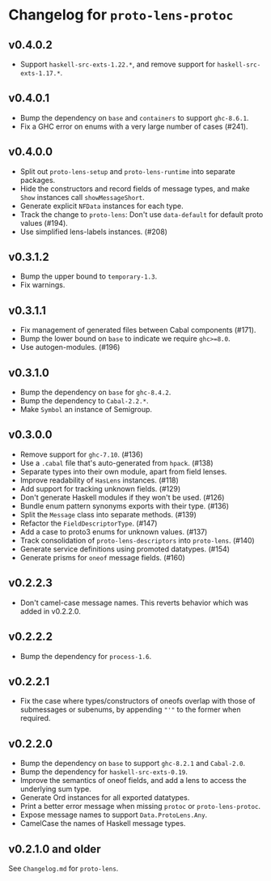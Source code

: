 # Changelog for `proto-lens-protoc`

## v0.4.0.2
- Support `haskell-src-exts-1.22.*`, and remove support for `haskell-src-exts-1.17.*`.

## v0.4.0.1
- Bump the dependency on `base` and `containers` to support `ghc-8.6.1`.
- Fix a GHC error on enums with a very large number of cases (#241).

## v0.4.0.0
- Split out `proto-lens-setup` and `proto-lens-runtime` into separate
  packages.
- Hide the constructors and record fields of message types, and make `Show`
  instances call `showMessageShort`.
- Generate explicit `NFData` instances for each type.
- Track the change to `proto-lens`: Don't use `data-default` for
  default proto values (#194).
- Use simplified lens-labels instances. (#208)

## v0.3.1.2
- Bump the upper bound to `temporary-1.3`.
- Fix warnings.

## v0.3.1.1
- Fix management of generated files between Cabal components (#171).
- Bump the lower bound on `base` to indicate we require `ghc>=8.0`.
- Use autogen-modules. (#196)

## v0.3.1.0
- Bump the dependency on `base` for `ghc-8.4.2`.
- Bump the dependency to `Cabal-2.2.*`.
- Make `Symbol` an instance of Semigroup.

## v0.3.0.0
- Remove support for `ghc-7.10`. (#136)
- Use a `.cabal` file that's auto-generated from `hpack`. (#138)
- Separate types into their own module, apart from field lenses.
- Improve readability of `HasLens` instances. (#118)
- Add support for tracking unknown fields. (#129)
- Don't generate Haskell modules if they won't be used. (#126)
- Bundle enum pattern synonyms exports with their type. (#136)
- Split the `Message` class into separate methods. (#139)
- Refactor the `FieldDescriptorType`. (#147)
- Add a case to proto3 enums for unknown values. (#137)
- Track consolidation of `proto-lens-descriptors` into `proto-lens`. (#140)
- Generate service definitions using promoted datatypes. (#154)
- Generate prisms for `oneof` message fields. (#160)

## v0.2.2.3
- Don't camel-case message names.  This reverts behavior which was added
  in v0.2.2.0.

## v0.2.2.2
- Bump the dependency for `process-1.6`.

## v0.2.2.1
- Fix the case where types/constructors of oneofs overlap with those of
  submessages or subenums, by appending `"'"` to the former when required.

## v0.2.2.0
- Bump the dependency on `base` to support `ghc-8.2.1` and `Cabal-2.0`.
- Bump the dependency for `haskell-src-exts-0.19`.
- Improve the semantics of oneof fields, and add a lens to access the
  underlying sum type.
- Generate Ord instances for all exported datatypes.
- Print a better error message when missing `protoc` or `proto-lens-protoc`.
- Expose message names to support `Data.ProtoLens.Any`.
- CamelCase the names of Haskell message types.

## v0.2.1.0 and older
See `Changelog.md` for `proto-lens`.
